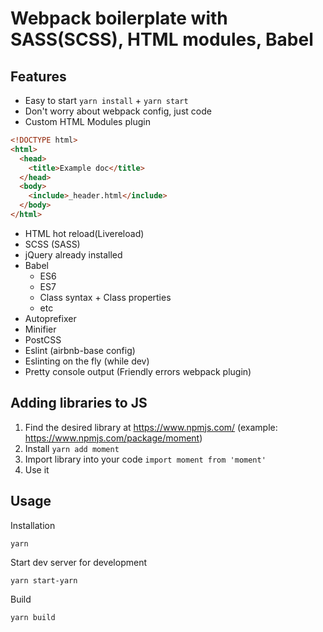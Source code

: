 # Webpack boilerplate with SASS(SCSS), HTML modules, Babel

## Features

- Easy to start `yarn install` + `yarn start`
- Don't worry about webpack config, just code
- Custom HTML Modules plugin

```html
<!DOCTYPE html>
<html>
  <head>
    <title>Example doc</title>
  </head>
  <body>
    <include>_header.html</include>
  </body>
</html>
```

- HTML hot reload(Livereload)
- SCSS (SASS)
- jQuery already installed
- Babel
  - ES6
  - ES7
  - Class syntax + Class properties
  - etc
- Autoprefixer
- Minifier
- PostCSS
- Eslint (airbnb-base config)
- Eslinting on the fly (while dev)
- Pretty console output (Friendly errors webpack plugin)

## Adding libraries to JS

1. Find the desired library at https://www.npmjs.com/ (example: https://www.npmjs.com/package/moment)
2. Install `yarn add moment`
3. Import library into your code `import moment from 'moment'`
4. Use it

## Usage

Installation

```
yarn
```

Start dev server for development

```
yarn start-yarn
```

Build

```
yarn build
```
